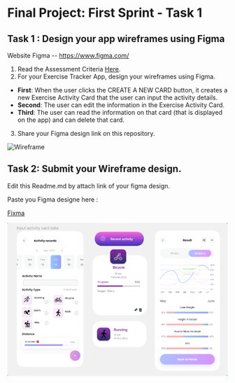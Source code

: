 
# Final Project: First Sprint - Task 1 

## Task 1 : Design your app wireframes using Figma
Website Figma -- https://www.figma.com/
1. Read the Assessment Criteria [Here](https://docs.google.com/spreadsheets/d/1mXg-4Hpygg8zl4pfaA998_-t3BapSOWNOfyC699OhEk/edit#gid=1164902319).
2. For your Exercise Tracker App, design your wireframes using Figma.

* **First**: When the user clicks the CREATE A NEW CARD button, it creates a new Exercise Activity Card that the user can input the activity details.
* **Second**: The user can edit the information in the Exercise Activity Card.
* **Third**: The user can read the information on that card (that is displayed on the app) and can delete that card.

3. Share your Figma design link on this repository.

![Wireframe](https://user-images.githubusercontent.com/36503834/223250907-f987d96c-a2a2-4aec-af1e-198b9e79df4f.png)

## Task 2: Submit your Wireframe design.
Edit this Readme.md by attach link of your figma design.

Paste you Figma designe here : 

<a href="https://www.figma.com/file/5qWABbcP6t6R4bj6fpjGvo/Fitness-dashboard-(Community)?node-id=102%3A3&t=E1U0ANxSVjiffq3s-1">Fixma</a>

![Wireframe](https://github.com/genarationth/firstsprint-fernfrn/blob/323a19b9e47a59938b3467af4252829c9c8faa0a/Fixma-card.PNG)
